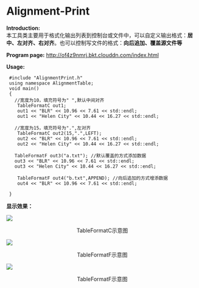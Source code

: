 # Alignment-Print
**Introduction:**  
本工具类主要用于格式化输出列表到控制台或文件中，可以自定义输出格式：**居中、左对齐、右对齐**。也可以控制写文件的格式：**向后追加、覆盖源文件等**

**Program page:** http://of4z9nmrj.bkt.clouddn.com/index.html

**Usage:** 
```
 #include "AlignmentPrint.h"
 using namespace AlignmentTable;
 void main()
 {
   //宽度为10，填充符号为" ",默认中间对齐
    TableFormatC out1;
    out1 << "BLR" << 10.96 << 7.61 << std::endl;
    out1 << "Helen City" << 10.44 << 16.27 << std::endl;

   //宽度为15，填充符号为".",左对齐
    TableFormatC out2(15,".",LEFT);
    out2 << "BLR" << 10.96 << 7.61 << std::endl;
    out2 << "Helen City" << 10.44 << 16.27 << std::endl;
 
   TableFormatF out3("a.txt"); //默认覆盖的方式添加数据
   out3 << "BLR" << 10.96 << 7.61 << std::endl;
   out3 << "Helen City" << 10.44 << 16.27 << std::endl;

    TableFormatF out4("b.txt",APPEND); //向后追加的方式增添数据
    out4 << "BLR" << 10.96 << 7.61 << std::endl;

 }
```
**显示效果：**

![](http://of4z9nmrj.bkt.clouddn.com/TableFormatC.png?imageView2/2/w/500/h/400/interlace/0/q/100)
<center> TableFormatC示意图 </center >



![](http://of4z9nmrj.bkt.clouddn.com/TableFormatF.png?imageView2/2/w/500/h/400/interlace/0/q/100)
 <center>  TableFormatF示意图 </center >



 ![ ](http://of4z9nmrj.bkt.clouddn.com/table.png)
 <center>   TableFormatF示意图 </center >



